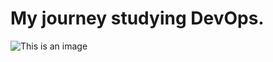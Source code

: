 # My journey studying DevOps.
![This is an image](https://encrypted-tbn1.gstatic.com/images?q=tbn:ANd9GcQVcldW4BbBfT_NOJXzt1GEVdxm8h2h4dgw4J7ndlbPV57DNd3-)



